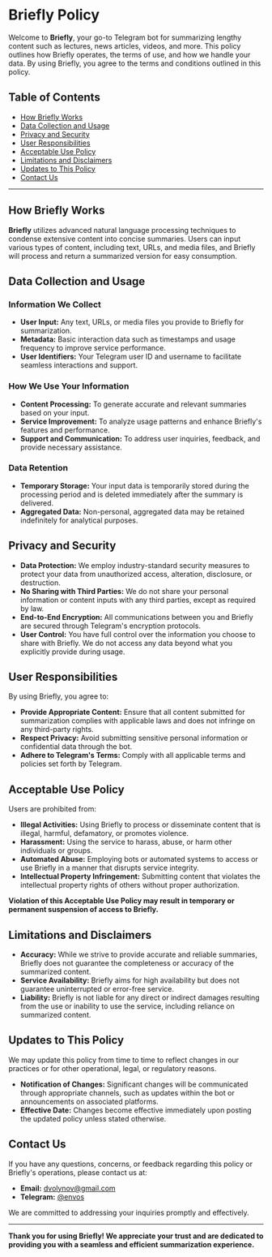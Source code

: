# Briefly Policy

Welcome to **Briefly**, your go-to Telegram bot for summarizing lengthy content such as lectures, news articles, videos, and more. This policy outlines how Briefly operates, the terms of use, and how we handle your data. By using Briefly, you agree to the terms and conditions outlined in this policy.

## Table of Contents
- [How Briefly Works](#how-briefly-works)
- [Data Collection and Usage](#data-collection-and-usage)
- [Privacy and Security](#privacy-and-security)
- [User Responsibilities](#user-responsibilities)
- [Acceptable Use Policy](#acceptable-use-policy)
- [Limitations and Disclaimers](#limitations-and-disclaimers)
- [Updates to This Policy](#updates-to-this-policy)
- [Contact Us](#contact-us)

---

## How Briefly Works

**Briefly** utilizes advanced natural language processing techniques to condense extensive content into concise summaries. Users can input various types of content, including text, URLs, and media files, and Briefly will process and return a summarized version for easy consumption.

## Data Collection and Usage

### Information We Collect
- **User Input:** Any text, URLs, or media files you provide to Briefly for summarization.
- **Metadata:** Basic interaction data such as timestamps and usage frequency to improve service performance.
- **User Identifiers:** Your Telegram user ID and username to facilitate seamless interactions and support.

### How We Use Your Information
- **Content Processing:** To generate accurate and relevant summaries based on your input.
- **Service Improvement:** To analyze usage patterns and enhance Briefly's features and performance.
- **Support and Communication:** To address user inquiries, feedback, and provide necessary assistance.

### Data Retention
- **Temporary Storage:** Your input data is temporarily stored during the processing period and is deleted immediately after the summary is delivered.
- **Aggregated Data:** Non-personal, aggregated data may be retained indefinitely for analytical purposes.

## Privacy and Security

- **Data Protection:** We employ industry-standard security measures to protect your data from unauthorized access, alteration, disclosure, or destruction.
- **No Sharing with Third Parties:** We do not share your personal information or content inputs with any third parties, except as required by law.
- **End-to-End Encryption:** All communications between you and Briefly are secured through Telegram's encryption protocols.
- **User Control:** You have full control over the information you choose to share with Briefly. We do not access any data beyond what you explicitly provide during usage.

## User Responsibilities

By using Briefly, you agree to:
- **Provide Appropriate Content:** Ensure that all content submitted for summarization complies with applicable laws and does not infringe on any third-party rights.
- **Respect Privacy:** Avoid submitting sensitive personal information or confidential data through the bot.
- **Adhere to Telegram's Terms:** Comply with all applicable terms and policies set forth by Telegram.

## Acceptable Use Policy

Users are prohibited from:
- **Illegal Activities:** Using Briefly to process or disseminate content that is illegal, harmful, defamatory, or promotes violence.
- **Harassment:** Using the service to harass, abuse, or harm other individuals or groups.
- **Automated Abuse:** Employing bots or automated systems to access or use Briefly in a manner that disrupts service integrity.
- **Intellectual Property Infringement:** Submitting content that violates the intellectual property rights of others without proper authorization.

**Violation of this Acceptable Use Policy may result in temporary or permanent suspension of access to Briefly.**

## Limitations and Disclaimers

- **Accuracy:** While we strive to provide accurate and reliable summaries, Briefly does not guarantee the completeness or accuracy of the summarized content.
- **Service Availability:** Briefly aims for high availability but does not guarantee uninterrupted or error-free service.
- **Liability:** Briefly is not liable for any direct or indirect damages resulting from the use or inability to use the service, including reliance on summarized content.

## Updates to This Policy

We may update this policy from time to time to reflect changes in our practices or for other operational, legal, or regulatory reasons.

- **Notification of Changes:** Significant changes will be communicated through appropriate channels, such as updates within the bot or announcements on associated platforms.
- **Effective Date:** Changes become effective immediately upon posting the updated policy unless stated otherwise.

## Contact Us

If you have any questions, concerns, or feedback regarding this policy or Briefly's operations, please contact us at:

- **Email:** [dvolynov@gmail.com](mailto:dvolynov@gmail.com)
- **Telegram:** [@envos](https://t.me/envos)

We are committed to addressing your inquiries promptly and effectively.

---

**Thank you for using Briefly! We appreciate your trust and are dedicated to providing you with a seamless and efficient summarization experience.**